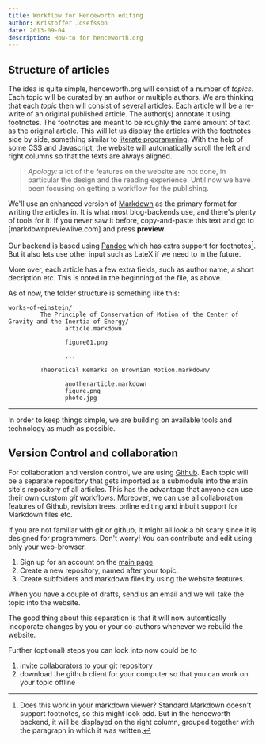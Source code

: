 ```yaml
---
title: Workflow for Henceworth editing
author: Kristoffer Josefsson
date: 2013-09-04
description: How-to for henceworth.org
---
```



## Structure of articles

The idea is quite simple, henceworth.org will consist of a number of *topics*. Each topic will be curated by an author or multiple authors. We are thinking that each *topic* then will consist of several articles.
Each article will be a re-write of an original published article. The author(s) annotate it using footnotes. The footnotes are meant to be roughly the same amount of text as the original article. This will let us display the articles with the footnotes side by side, something similar to [literate programming](http://jashkenas.s3.amazonaws.com/misc/docco/docco.html). With the help of some CSS and Javascript, the website will automatically scroll the left and right columns so that the texts are always aligned.

> *Apology:* a lot of the features on the website are not done, in particular the design and the reading experience. Until now we have been focusing on getting a workflow for the publishing. 

We'll use an enhanced version of [Markdown](http://en.wikipedia.org/wiki/Markdown) as the primary format for writing the articles in. It is what most blog-backends use, and there's plenty of tools for it. If you never saw it before, copy-and-paste this text and go to [markdownpreviewlive.com] and press **preview**.

Our backend is based using [Pandoc](http://johnmacfarlane.net/pandoc/) which has extra support for footnotes[^note_1]. But it also lets use other input such as LateX if we need to in the future.

[^note_1]: Does this work in your markdown viewer?
   Standard Markdown doesn't support footnotes, so this might look odd. But in the henceworth backend, it will be displayed on the right column, grouped together with the paragraph in which it was written.

More over, each article has a few extra fields, such as author name, a short decription etc. This is noted in the beginning of the file, as above.

As of now, the folder structure is something like this:


    works-of-einstein/
             The Principle of Conservation of Motion of the Center of Gravity and the Inertia of Energy/
           	 		article.markdown
           	 		
           	 		figure01.png

           	 		...

             Theoretical Remarks on Brownian Motion.markdown/

             		anotherarticle.markdown
             		figure.png
             		photo.jpg


----

In order to keep things simple, we are building on available tools and technology as much as possible.

## Version Control and collaboration


For collaboration and version control, we are using [Github](http://github.com). Each topic will be a separate repository that gets imported as a submodule into the main site's repository of all articles. This has the advantage that anyone can use their own curstom *git* workflows. Moreover, we can use all collaboration features of Github, revision trees, online editing and inbuilt support for Markdown files etc.

If you are not familiar with git or github, it might all look a bit scary since it is designed for programmers. Don't worry! You can contribute and edit using only your web-browser. 

1. Sign up for an account on the [main page](http://github.com)
2. Create a new repository, named after your topic.
3. Create subfolders and markdown files by using the website features.

When you have a couple of drafts, send us an email and we will take the topic into the website.

The good thing about this separation is that it will now automtically incoporate changes by you or your co-authors whenever we rebuild the website. 

Further (optional) steps you can look into now could be to

1. invite collaborators to your git repository
2. download the github client for your computer so that you can work on your topic offline





